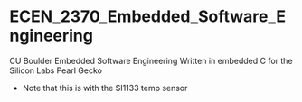 # ECEN_2370_Embedded_Software_Engineering
CU Boulder Embedded Software Engineering
Written in embedded C for the Silicon Labs Pearl Gecko
* Note that this is with the SI1133 temp sensor
